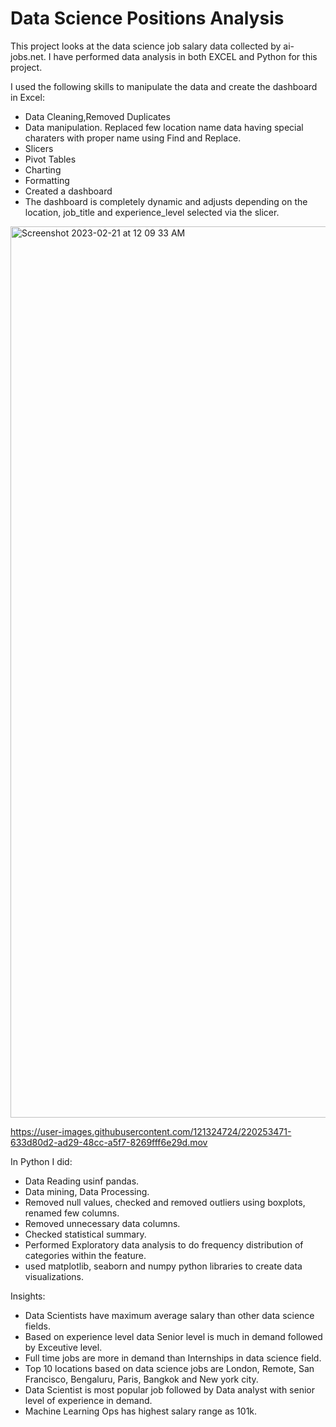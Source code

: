 # Data Science Positions Analysis

This project looks at the data science job salary data collected by ai-jobs.net. I have performed data analysis in both EXCEL and Python for this project.

I used the following skills to manipulate the data and create the dashboard in Excel:
- Data Cleaning,Removed Duplicates
- Data manipulation. Replaced few location name data having special charaters with proper name using Find and Replace.
- Slicers
- Pivot Tables
- Charting
- Formatting
- Created a dashboard
- The dashboard is completely dynamic and adjusts depending on the location, job_title and experience_level selected via the slicer.

<img width="1426" alt="Screenshot 2023-02-21 at 12 09 33 AM" src="https://user-images.githubusercontent.com/121324724/220253198-7bfb7c58-eb50-4183-8f06-42a633965fe5.png">




https://user-images.githubusercontent.com/121324724/220253471-633d80d2-ad29-48cc-a5f7-8269fff6e29d.mov


In Python I did:
- Data Reading usinf pandas.
- Data mining, Data Processing.
- Removed null values, checked and removed outliers using boxplots, renamed few columns. 
- Removed unnecessary data columns.
- Checked statistical summary.
- Performed Exploratory data analysis to do frequency distribution of categories within the feature.
- used matplotlib, seaborn and numpy python libraries to create data visualizations.


Insights:
-  Data Scientists have maximum average  salary than other data science fields. 
- Based on experience level data Senior level is much in demand followed by Exceutive level.
- Full time jobs are more in demand than Internships in data science field.
- Top 10 locations based on data science jobs are London, Remote, San Francisco, Bengaluru, Paris, Bangkok and New york city.
- Data Scientist is most popular job followed by Data analyst with senior level of experience in demand.
- Machine Learning Ops has highest salary range as 101k.



